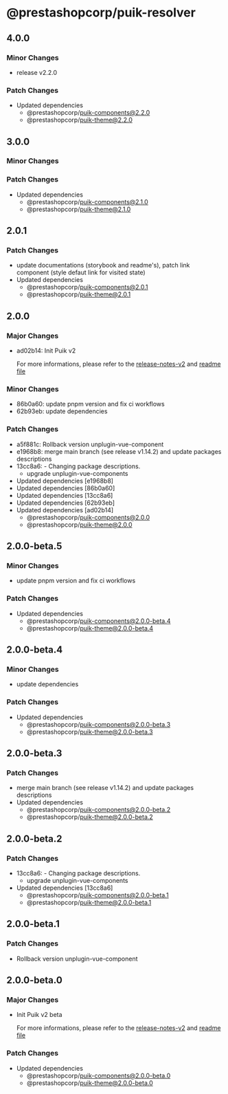 # @prestashopcorp/puik-resolver

## 4.0.0

### Minor Changes

- release v2.2.0

### Patch Changes

- Updated dependencies
  - @prestashopcorp/puik-components@2.2.0
  - @prestashopcorp/puik-theme@2.2.0

## 3.0.0

### Minor Changes

### Patch Changes

- Updated dependencies
  - @prestashopcorp/puik-components@2.1.0
  - @prestashopcorp/puik-theme@2.1.0

## 2.0.1

### Patch Changes

- update documentations (storybook and readme's), patch link component (style defaut link for visited state)
- Updated dependencies
  - @prestashopcorp/puik-components@2.0.1
  - @prestashopcorp/puik-theme@2.0.1

## 2.0.0

### Major Changes

- ad02b14: Init Puik v2

  For more informations, please refer to the [release-notes-v2](../RELEASE-NOTES-V2.md) and [readme file](../RELEASE-NOTES-V2.md)

### Minor Changes

- 86b0a60: update pnpm version and fix ci workflows
- 62b93eb: update dependencies

### Patch Changes

- a5f881c: Rollback version unplugin-vue-component
- e1968b8: merge main branch (see release v1.14.2) and update packages descriptions
- 13cc8a6: - Changing package descriptions.
  - upgrade unplugin-vue-components
- Updated dependencies [e1968b8]
- Updated dependencies [86b0a60]
- Updated dependencies [13cc8a6]
- Updated dependencies [62b93eb]
- Updated dependencies [ad02b14]
  - @prestashopcorp/puik-components@2.0.0
  - @prestashopcorp/puik-theme@2.0.0

## 2.0.0-beta.5

### Minor Changes

- update pnpm version and fix ci workflows

### Patch Changes

- Updated dependencies
  - @prestashopcorp/puik-components@2.0.0-beta.4
  - @prestashopcorp/puik-theme@2.0.0-beta.4

## 2.0.0-beta.4

### Minor Changes

- update dependencies

### Patch Changes

- Updated dependencies
  - @prestashopcorp/puik-components@2.0.0-beta.3
  - @prestashopcorp/puik-theme@2.0.0-beta.3

## 2.0.0-beta.3

### Patch Changes

- merge main branch (see release v1.14.2) and update packages descriptions
- Updated dependencies
  - @prestashopcorp/puik-components@2.0.0-beta.2
  - @prestashopcorp/puik-theme@2.0.0-beta.2

## 2.0.0-beta.2

### Patch Changes

- 13cc8a6: - Changing package descriptions.
  - upgrade unplugin-vue-components
- Updated dependencies [13cc8a6]
  - @prestashopcorp/puik-components@2.0.0-beta.1
  - @prestashopcorp/puik-theme@2.0.0-beta.1

## 2.0.0-beta.1

### Patch Changes

- Rollback version unplugin-vue-component

## 2.0.0-beta.0

### Major Changes

- Init Puik v2 beta

  For more informations, please refer to the [release-notes-v2](../RELEASE-NOTES-V2.md) and [readme file](../RELEASE-NOTES-V2.md)

### Patch Changes

- Updated dependencies
  - @prestashopcorp/puik-components@2.0.0-beta.0
  - @prestashopcorp/puik-theme@2.0.0-beta.0
